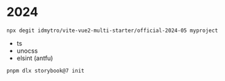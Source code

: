 # 2024

```
npx degit idmytro/vite-vue2-multi-starter/official-2024-05 myproject

```

- ts
- unocss
- elsint (antfu)

`pnpm dlx storybook@7 init`
